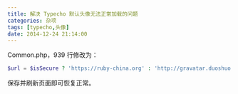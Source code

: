 ```yaml
---
title: 解决 Typecho 默认头像无法正常加载的问题
categories: 杂项
tags: [typecho,头像]
date: 2014-12-24 21:14:00
---
```


Common.php，939 行修改为：

``` php
$url = $isSecure ? 'https://ruby-china.org' : 'http://gravatar.duoshuo.com';
```

保存并刷新页面即可恢复正常。